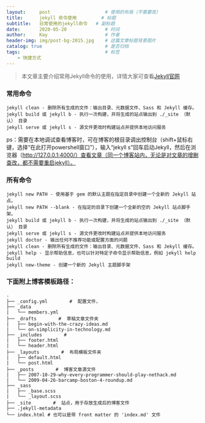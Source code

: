 ```yaml
---
layout:     post                    # 使用的布局（不需要改）
title:      jekyll 命令使用         # 标题 
subtitle:   日常使用的jekyll命令	# 副标题
date:       2020-05-20              # 时间
author:     Kay                     # 作者
header-img: img/post-bg-2015.jpg    # 这篇文章标题背景图片
catalog: true                       # 是否归档
tags:                               # 标签
    - 快捷方式
---
```


> 本文章主要介绍常用Jekyll命令的使用，详情大家可查看[Jekyll官网](https://www.jekyll.com.cn/)


###  常用命令
```
jekyll clean - 删除所有生成的文件：输出目录、元数据文件、Sass 和 Jekyll 缓存。
jekyll build 或 jekyll b - 执行一次构建，并将生成的站点输出到 ./_site （默认） 目录
jekyll serve 或 jekyll s - 源文件更改时构建站点并提供本地访问服务
```  

ps：需要在本地调试查看博客时，可在博客的根目录调出控制台（shift+鼠标右键，选择“在此打开powershell窗口”），输入“jekyll s”回车启动Jekyll，然后在浏览器（http://127.0.0.1:4000/）查看文章（同一个博客站内，无论是对文章的增删查改，都不需要重启jekyll）。


### 所有命令
```
jekyll new PATH - 使用基于 gem 的默认主题在指定目录中创建一个全新的 Jekyll 站点。
jekyll new PATH --blank - 在指定的目录下创建一个全新的空的 Jekyll 站点脚手架。
jekyll build 或 jekyll b - 执行一次构建，并将生成的站点输出到 ./_site （默认） 目录
jekyll serve 或 jekyll s - 源文件更改时构建站点并提供本地访问服务
jekyll doctor - 输出任何不推荐功能或配置方面的问题
jekyll clean - 删除所有生成的文件：输出目录、元数据文件、Sass 和 Jekyll 缓存。
jekyll help - 显示帮助信息，也可以针对特定子命令显示帮助信息，例如 jekyll help build
jekyll new-theme - 创建一个新的 Jekyll 主题脚手架
```

### 下面附上博客模板路径：
```
.
├── _config.yml        #  配置文件，
├── _data
|   └── members.yml
├── _drafts        #  草稿文章文件夹
|   ├── begin-with-the-crazy-ideas.md
|   └── on-simplicity-in-technology.md
├── _includes        #  
|   ├── footer.html
|   └── header.html
├── _layouts        #  布局模板文件夹
|   ├── default.html
|   └── post.html
├── _posts        #  博客文章源文件
|   ├── 2007-10-29-why-every-programmer-should-play-nethack.md
|   └── 2009-04-26-barcamp-boston-4-roundup.md
├── _sass
|   ├── _base.scss
|   └── _layout.scss
├── _site        #  站点，用于存放生成后的博客文件
├── .jekyll-metadata
└── index.html # 也可以是带 front matter 的 'index.md' 文件
```


